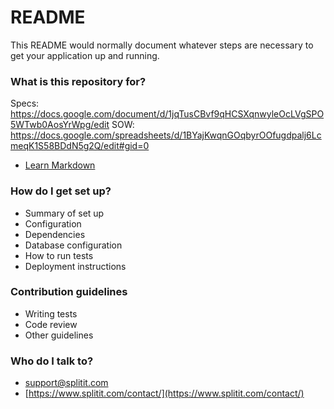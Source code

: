 # README #

This README would normally document whatever steps are necessary to get your application up and running.

### What is this repository for? ###

Specs: https://docs.google.com/document/d/1jqTusCBvf9qHCSXqnwyleOcLVgSPO5WTwb0AosYrWpg/edit
SOW: https://docs.google.com/spreadsheets/d/1BYajKwqnGOqbyrOOfugdpalj6LcmeqK1S58BDdN5g2Q/edit#gid=0


* [Learn Markdown](https://bitbucket.org/tutorials/markdowndemo)

### How do I get set up? ###

* Summary of set up
* Configuration
* Dependencies
* Database configuration
* How to run tests
* Deployment instructions

### Contribution guidelines ###

* Writing tests
* Code review
* Other guidelines

### Who do I talk to? ###

* [support@splitit.com](mailto:support@splitit.com)
* [https://www.splitit.com/contact/](https://www.splitit.com/contact/)